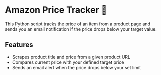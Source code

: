 # Amazon Price Tracker 🛒

This Python script tracks the price of an item from a product page and sends you an email notification if the price drops below your target value.

##  Features

- Scrapes product title and price from a given product URL
- Compares current price with your defined target price
- Sends an email alert when the price drops below your set limit


